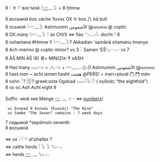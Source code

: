 8 𓎛 ♉ 𓃾 вос'мой 𓎛[𓏠](𓏠)𓈖𓅱 = 8 Ḫmnw  

8 восьмой bos vache 𐦆vox OX ♉ bos 八 bā bull  
8  oсьмой  𓎛𓏠𓈖𓅱  Ashmunein الأشمونين‎‎ Ϣⲙⲟⲩⲛⲉⲓⲛ @ coptic  
8  OX.many 𓎛𓏠𓈖𓅱   𓎛 as CH/X ⇔ flax 𓎔𓂝𓎛𓏯  docht 𓎛 8  
8 oshamana #Hmnw !! 𓎛𓏠𓈖𓅱? 	Akkadian 'samānā shamanu tmanya  
8 Ach-menno @ coptic  minor? vs  3 𓇡 Samen 'EŠ'𓐍𓂸𓏏 vs 7  
8 ÀŠ.MIN ÀŠ (6) 𒐋+ MIN(2)𒋰𒈫 sASH  
8 Has'many 𓏤𓏤𓏤𓏤𓏤𓏤𓏤𓏤𓏌𓊖 = 𓃹𓏌𓊖 + 𓏠𓈖𓂝[𓊖]! Ashmunein الأشمونين‎‎ Ϣⲙⲟⲩⲛⲉⲓⲛ  
8 hast.men ~ acht.iemen  hasht هشت  @PERS!  + men=plural 门 門 mén  
8 oshn 𓍵? 𓋴|𓋴? 	greek:oxta  Ogdoad 𓏤𓏤𓏤𓏤𓏤𓏤𓏤𓏤𓇋𓇋𓅱𓀭𓏪 ( ογδοάς "the eightfold")  
8 ox oс Ash Acht eight 8  

Suffix -мой see Menge [𓏠](𓏠) 𓈖 𓏴 𓏌 ⇔ [numbers](Numbers)!  

```  
 vs Ennead 9 Enneás (Ἐννεάς) "The Nine"  
 vs Sambe "The Seven" semaine : 7 week days  
```  


7 седьмой *sepdmoin  seventh  
8 восьмой  

⇔ ox 𓇋  𓎛  𓃾   al'phallax ?  
⇔ cattle herds 𓎛  𓅱  𓅱  𓃒  𓏥  
⇔ herds [𓏠](𓏠) 𓈖 𓃒 𓏥  